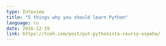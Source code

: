 ```yaml
---
type: Inteview
title: "5 things why you should learn Python"
language: ru
date: 2016-12-19
link: https://tceh.com/post/put-pythonista-reursy-uspeha/
---
```

